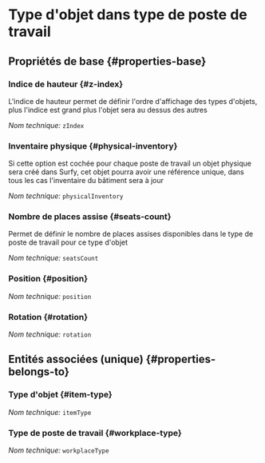 # Type d'objet dans type de poste de travail
<!--- THIS FILE IS GENERATED PLEASE DO NOT EDIT IT DIRECTLY --->



<OH code="workplaceTypeItemType"/>


## Propriétés de base {#properties-base}

### Indice de hauteur {#z-index}

L'indice de hauteur permet de définir l'ordre d'affichage des types d'objets, plus l'indice est grand plus l'objet sera au dessus des autres

*Nom technique:* ```zIndex```
<PH code="workplaceTypeItemType:zIndex"/>

### Inventaire physique {#physical-inventory}

Si cette option est cochée pour chaque poste de travail un objet physique sera créé dans Surfy, cet objet pourra avoir une référence unique, dans tous les cas l'inventaire du bâtiment sera à jour

*Nom technique:* ```physicalInventory```
<PH code="workplaceTypeItemType:physicalInventory"/>

### Nombre de places assise {#seats-count}

Permet de définir le nombre de places assises disponibles dans le type de poste de travail pour ce type d'objet

*Nom technique:* ```seatsCount```
<PH code="workplaceTypeItemType:seatsCount"/>

### Position {#position}



*Nom technique:* ```position```
<PH code="workplaceTypeItemType:position"/>

### Rotation {#rotation}



*Nom technique:* ```rotation```
<PH code="workplaceTypeItemType:rotation"/>


## Entités associées (unique) {#properties-belongs-to}

### Type d'objet {#item-type}



*Nom technique:* ```itemType```
<PH code="workplaceTypeItemType:itemType"/>

### Type de poste de travail {#workplace-type}



*Nom technique:* ```workplaceType```
<PH code="workplaceTypeItemType:workplaceType"/>





